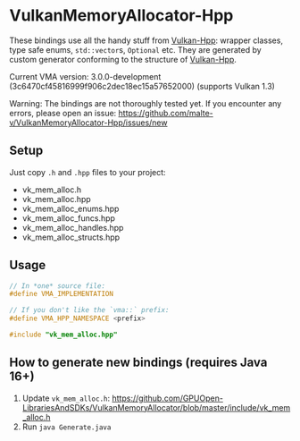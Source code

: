 # VulkanMemoryAllocator-Hpp
These bindings use all the handy stuff from [Vulkan-Hpp](https://github.com/KhronosGroup/Vulkan-Hpp): wrapper classes, type safe enums, `std::vector`s, `Optional` etc. They are generated by custom generator conforming to the structure of [Vulkan-Hpp](https://github.com/KhronosGroup/Vulkan-Hpp).

Current VMA version: 3.0.0-development (3c6470cf45816999f906c2dec18ec15a57652000) (supports Vulkan 1.3)

Warning: The bindings are not thoroughly tested yet. If you encounter any errors, please open an issue: https://github.com/malte-v/VulkanMemoryAllocator-Hpp/issues/new

Setup
--
Just copy `.h` and `.hpp` files to your project:
* vk_mem_alloc.h
* vk_mem_alloc.hpp
* vk_mem_alloc_enums.hpp
* vk_mem_alloc_funcs.hpp
* vk_mem_alloc_handles.hpp
* vk_mem_alloc_structs.hpp

Usage
--
```c++
// In *one* source file:
#define VMA_IMPLEMENTATION

// If you don't like the `vma::` prefix:
#define VMA_HPP_NAMESPACE <prefix>

#include "vk_mem_alloc.hpp"
```

How to generate new bindings (requires Java 16+)
--
1. Update `vk_mem_alloc.h`: https://github.com/GPUOpen-LibrariesAndSDKs/VulkanMemoryAllocator/blob/master/include/vk_mem_alloc.h
2. Run `java Generate.java`
